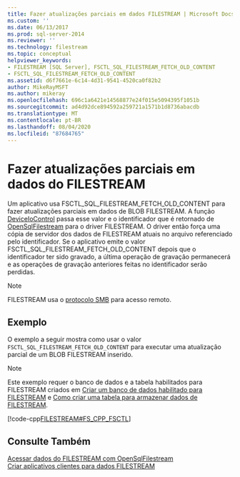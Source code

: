 ```yaml
---
title: Fazer atualizações parciais em dados FILESTREAM | Microsoft Docs
ms.custom: ''
ms.date: 06/13/2017
ms.prod: sql-server-2014
ms.reviewer: ''
ms.technology: filestream
ms.topic: conceptual
helpviewer_keywords:
- FILESTREAM [SQL Server], FSCTL_SQL_FILESTREAM_FETCH_OLD_CONTENT
- FSCTL_SQL_FILESTREAM_FETCH_OLD_CONTENT
ms.assetid: d6f7661e-6c14-4d31-9541-4520ca0f82b2
author: MikeRayMSFT
ms.author: mikeray
ms.openlocfilehash: 696c1a6421e14568877e24f015e5094395f1051b
ms.sourcegitcommit: ad4d92dce894592a259721a1571b1d8736abacdb
ms.translationtype: MT
ms.contentlocale: pt-BR
ms.lasthandoff: 08/04/2020
ms.locfileid: "87684765"
---
```

# <a name="make-partial-updates-to-filestream-data"></a>Fazer atualizações parciais em dados do FILESTREAM
  Um aplicativo usa FSCTL_SQL_FILESTREAM_FETCH_OLD_CONTENT para fazer atualizações parciais em dados de BLOB FILESTREAM. A função [DeviceIoControl](https://go.microsoft.com/fwlink/?LinkId=105527) passa esse valor e o identificador que é retornado de [OpenSqlFilestream](access-filestream-data-with-opensqlfilestream.md) para o driver FILESTREAM. O driver então força uma cópia de servidor dos dados de FILESTREAM atuais no arquivo referenciado pelo identificador. Se o aplicativo emite o valor FSCTL_SQL_FILESTREAM_FETCH_OLD_CONTENT depois que o identificador ter sido gravado, a última operação de gravação permanecerá e as operações de gravação anteriores feitas no identificador serão perdidas.  
  
> [!NOTE]  
>  FILESTREAM usa o [protocolo SMB](https://go.microsoft.com/fwlink/?LinkId=112454) para acesso remoto.  
  
## <a name="example"></a>Exemplo  
 O exemplo a seguir mostra como usar o valor `FSCTL_SQL_FILESTREAM_FETCH_OLD_CONTENT` para executar uma atualização parcial de um BLOB FILESTREAM inserido.  
  
> [!NOTE]  
>  Este exemplo requer o banco de dados e a tabela habilitados para FILESTREAM criados em [Criar um banco de dados habilitado para FILESTREAM](create-a-filestream-enabled-database.md) e [Como criar uma tabela para armazenar dados de FILESTREAM](create-a-table-for-storing-filestream-data.md).  
  
 [!code-cpp[FILESTREAM#FS_CPP_FSCTL](../../snippets/tsql/SQL15/tsql/filestream/cpp/filestream.cpp#fs_cpp_fsctl)]  
  
## <a name="see-also"></a>Consulte Também  
 [Acessar dados do FILESTREAM com OpenSqlFilestream](access-filestream-data-with-opensqlfilestream.md)   
 [Criar aplicativos clientes para dados FILESTREAM](create-client-applications-for-filestream-data.md)  
  
  
